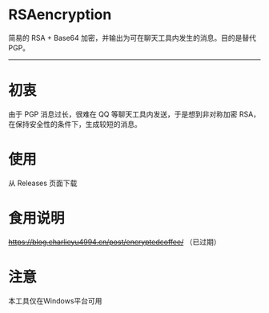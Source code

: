 # RSAencryption
简易的 RSA + Base64 加密，并输出为可在聊天工具内发生的消息。目的是替代 PGP。

---
# 初衷
由于 PGP 消息过长，很难在 QQ 等聊天工具内发送，于是想到非对称加密 RSA，在保持安全性的条件下，生成较短的消息。

# 使用
从 Releases 页面下载

# 食用说明
~~https://blog.charlieyu4994.cn/post/encryptedcoffee/~~ （已过期）

# 注意
本工具仅在Windows平台可用
